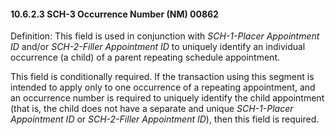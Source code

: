 #### 10.6.2.3 SCH-3 Occurrence Number (NM) 00862

Definition: This field is used in conjunction with _SCH-1-Placer Appointment ID_ and/or _SCH-2-Filler Appointment ID_ to uniquely identify an individual occurrence (a child) of a parent repeating schedule appointment.

This field is conditionally required. If the transaction using this segment is intended to apply only to one occurrence of a repeating appointment, and an occurrence number is required to uniquely identify the child appointment (that is, the child does not have a separate and unique _SCH-1-Placer Appointment ID_ or _SCH-2-Filler Appointment ID_), then this field is required.
